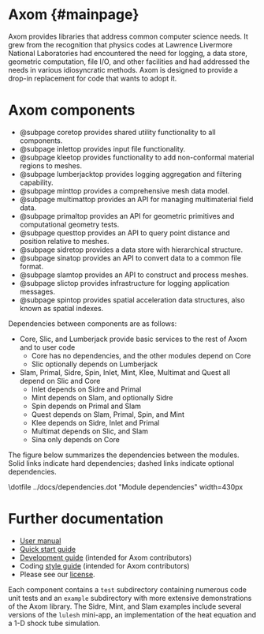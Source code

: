 Axom {#mainpage}
================

Axom provides libraries that address common computer science needs.  It grew from the recognition that physics codes at Lawrence Livermore National Laboratories had encountered the need for logging, a data store, geometric computation, file I/O, and other facilities and had addressed the needs in various idiosyncratic methods.  Axom is designed to provide a drop-in replacement for code that wants to adopt it.

# Axom components

* @subpage coretop provides shared utility functionality to all components.
* @subpage inlettop provides input file functionality.
* @subpage kleetop provides functionality to add non-conformal material regions to meshes.
* @subpage lumberjacktop provides logging aggregation and filtering capability.
* @subpage minttop provides a comprehensive mesh data model.
* @subpage multimattop provides an API for managing multimaterial field data.
* @subpage primaltop provides an API for geometric primitives and computational geometry tests.
* @subpage questtop provides an API to query point distance and position relative to meshes.
* @subpage sidretop provides a data store with hierarchical structure.
* @subpage sinatop provides an API to convert data to a common file format.
* @subpage slamtop provides an API to construct and process meshes.
* @subpage slictop provides infrastructure for logging application messages.
* @subpage spintop provides spatial acceleration data structures, also known as spatial indexes.

Dependencies between components are as follows:
- Core, Slic, and Lumberjack provide basic services to the rest of Axom and to user code 
  - Core has no dependencies, and the other modules depend on Core
  - Slic optionally depends on Lumberjack
- Slam, Primal, Sidre, Spin, Inlet, Mint, Klee, Multimat and Quest all depend on Slic and Core
  - Inlet depends on Sidre and Primal
  - Mint depends on Slam, and optionally Sidre
  - Spin depends on Primal and Slam
  - Quest depends on Slam, Primal, Spin, and Mint
  - Klee depends on Sidre, Inlet and Primal
  - Multimat depends on Slic, and Slam
  - Sina only depends on Core

The figure below summarizes the dependencies between the modules.  Solid links
indicate hard dependencies; dashed links indicate optional dependencies.

\dotfile ../docs/dependencies.dot "Module dependencies" width=430px


# Further documentation

- [User manual](../../index.html)
- [Quick start guide](../../docs/sphinx/quickstart_guide/index.html)
- [Development guide](../../docs/sphinx/dev_guide/index.html) (intended for Axom contributors)
- Coding [style guide](../../docs/sphinx/coding_guide/index.html) (intended for Axom contributors)
- Please see our [license](../../docs/licenses.html).

Each component contains a `test` subdirectory containing numerous code unit tests and an `example` subdirectory with more extensive demonstrations of the Axom library.  The Sidre, Mint, and Slam examples include several versions of the `lulesh` mini-app,  an implementation of the heat equation and a 1-D shock tube simulation.
